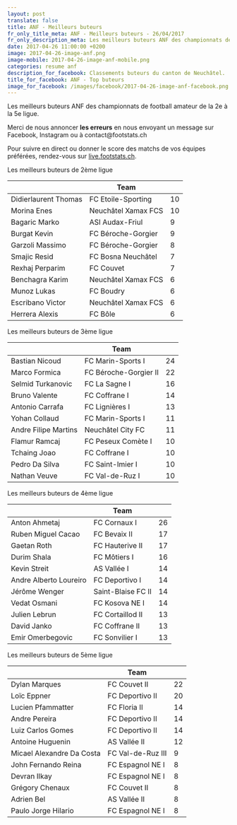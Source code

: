 ```yaml
---
layout: post
translate: false
title: ANF - Meilleurs buteurs
fr_only_title_meta: ANF - Meilleurs buteurs - 26/04/2017
fr_only_description_meta: Les meilleurs buteurs ANF des championnats de football amateur de la 2e à la 5e ligue - 26/04/2017
date: 2017-04-26 11:00:00 +0200
image: 2017-04-26-image-anf.png
image-mobile: 2017-04-26-image-anf-mobile.png
categories: resume anf
description_for_facebook: Classements buteurs du canton de Neuchâtel.
title_for_facebook: ANF - Top buteurs
image_for_facebook: /images/facebook/2017-04-26-image-anf-facebook.png
---
```

<p>Les meilleurs buteurs ANF des championnats de football amateur de la 2e à la 5e ligue.</p>
<p>Merci de nous annoncer <b>les erreurs</b> en nous envoyant un message sur Facebook, Instagram ou à contact@footstats.ch</p>
<p>Pour suivre en direct ou donner le score des matchs de vos équipes préférées, rendez-vous sur <a href='http://live.footstats.ch'>live.footstats.ch</a>.</p>

<p>Les meilleurs buteurs de 2ème ligue</p><table class="table"><thead><tr><th><i class="fa fa-male"></i></th><th>Team</th><th><i class="fa fa-futbol-o"></i></th></tr></thead><tbody><tr><td>Didierlaurent Thomas</td><td>FC Etoile-Sporting</td><td>10</td></tr><tr><td>Morina Enes</td><td>Neuchâtel Xamax FCS</td><td>10</td></tr><tr><td>Bagaric Marko</td><td>ASI Audax-Friul</td><td>9</td></tr><tr><td>Burgat Kevin</td><td>FC Béroche-Gorgier</td><td>9</td></tr><tr><td>Garzoli Massimo</td><td>FC Béroche-Gorgier</td><td>8</td></tr><tr><td>Smajic Resid</td><td>FC Bosna Neuchâtel</td><td>7</td></tr><tr><td>Rexhaj Perparim</td><td>FC Couvet</td><td>7</td></tr><tr><td>Benchagra Karim</td><td>Neuchâtel Xamax FCS</td><td>6</td></tr><tr><td>Munoz Lukas</td><td>FC Boudry</td><td>6</td></tr><tr><td>Escribano Victor</td><td>Neuchâtel Xamax FCS</td><td>6</td></tr><tr><td>Herrera Alexis</td><td>FC Bôle</td><td>6</td></tr></tbody></table><p>Les meilleurs buteurs de 3ème ligue</p><table class="table"><thead><tr><th><i class="fa fa-male"></i></th><th>Team</th><th><i class="fa fa-futbol-o"></i></th></tr></thead><tbody><tr><td>Bastian Nicoud</td><td>FC Marin-Sports I</td><td>24</td></tr><tr><td>Marco Formica</td><td>FC Béroche-Gorgier II</td><td>22</td></tr><tr><td>Selmid Turkanovic</td><td>FC La Sagne I</td><td>16</td></tr><tr><td>Bruno Valente</td><td>FC Coffrane I</td><td>14</td></tr><tr><td>Antonio Carrafa</td><td>FC Lignières I</td><td>13</td></tr><tr><td>Yohan Collaud</td><td>FC Marin-Sports I</td><td>11</td></tr><tr><td>Andre Filipe Martins</td><td>Neuchâtel City FC</td><td>11</td></tr><tr><td>Flamur Ramcaj</td><td>FC Peseux Comète I</td><td>10</td></tr><tr><td>Tchaing Joao</td><td>FC Coffrane I</td><td>10</td></tr><tr><td>Pedro Da Silva</td><td>FC Saint-Imier I</td><td>10</td></tr><tr><td>Nathan Veuve</td><td>FC Val-de-Ruz I</td><td>10</td></tr></tbody></table><p>Les meilleurs buteurs de 4ème ligue</p><table class="table"><thead><tr><th><i class="fa fa-male"></i></th><th>Team</th><th><i class="fa fa-futbol-o"></i></th></tr></thead><tbody><tr><td>Anton Ahmetaj</td><td>FC Cornaux I</td><td>26</td></tr><tr><td>Ruben Miguel Cacao</td><td>FC Bevaix II</td><td>17</td></tr><tr><td>Gaetan Roth</td><td>FC Hauterive II</td><td>17</td></tr><tr><td>Durim Shala</td><td>FC Môtiers I</td><td>16</td></tr><tr><td>Kevin Streit</td><td>AS Vallée I</td><td>14</td></tr><tr><td>Andre Alberto Loureiro</td><td>FC Deportivo I</td><td>14</td></tr><tr><td>Jérôme Wenger</td><td>Saint-Blaise FC II</td><td>14</td></tr><tr><td>Vedat Osmani</td><td>FC Kosova NE I</td><td>14</td></tr><tr><td>Julien Lebrun</td><td>FC Cortaillod II</td><td>13</td></tr><tr><td>David Janko</td><td>FC Coffrane II</td><td>13</td></tr><tr><td>Emir Omerbegovic</td><td>FC Sonvilier I</td><td>13</td></tr></tbody></table><p>Les meilleurs buteurs de 5ème ligue</p><table class="table"><thead><tr><th><i class="fa fa-male"></i></th><th>Team</th><th><i class="fa fa-futbol-o"></i></th></tr></thead><tbody><tr><td>Dylan Marques</td><td>FC Couvet II</td><td>22</td></tr><tr><td>Loïc Eppner</td><td>FC Deportivo II</td><td>20</td></tr><tr><td>Lucien Pfammatter</td><td>FC Floria II</td><td>14</td></tr><tr><td>Andre Pereira</td><td>FC Deportivo II</td><td>14</td></tr><tr><td>Luiz Carlos Gomes</td><td>FC Deportivo II</td><td>14</td></tr><tr><td>Antoine Huguenin</td><td>AS Vallée II</td><td>12</td></tr><tr><td>Micael Alexandre Da Costa</td><td>FC Val-de-Ruz III</td><td>9</td></tr><tr><td>John Fernando Reina</td><td>FC Espagnol NE I</td><td>8</td></tr><tr><td>Devran Ilkay</td><td>FC Espagnol NE I</td><td>8</td></tr><tr><td>Grégory Chenaux</td><td>FC Couvet II</td><td>8</td></tr><tr><td>Adrien Bel</td><td>AS Vallée II</td><td>8</td></tr><tr><td>Paulo Jorge Hilario</td><td>FC Espagnol NE I</td><td>8</td></tr></tbody></table>